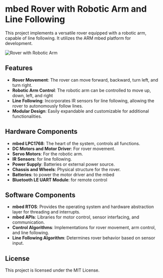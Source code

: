 # mbed Rover with Robotic Arm and Line Following

This project implements a versatile rover equipped with a robotic arm, capable of line following. It utilizes the ARM mbed platform for development.

![Rover with Robotic Arm](rover_with_arm.jpg)

## Features

- **Rover Movement**: The rover can move forward, backward, turn left, and turn right.
- **Robotic Arm Control**: The robotic arm can be controlled to move up, down, left, and right
- **Line Following**: Incorporates IR sensors for line following, allowing the rover to autonomously follow lines.
- **Modular Design**: Easily expandable and customizable for additional functionalities.

## Hardware Components

- **mbed LPC1768**: The heart of the system, controls all functions.
- **DC Motors and Motor Driver**: For rover movement.
- **Servo Motors**: For the robotic arm.
- **IR Sensors**: for line following.
- **Power Supply**: Batteries or external power source.
- **Chassis and Wheels**: Physical structure for the rover.
- **Batteries**: to power the motor driver and the mbed
- **Bluetooth LE UART Module**: for remote control

## Software Components

- **mbed RTOS**: Provides the operating system and hardware abstraction layer for threading and interrupts.
- **mbed APIs**: Libraries for motor control, sensor interfacing, and communication.
- **Control Algorithms**: Implementations for rover movement, arm control, and line following.
- **Line Following Algorithm**: Determines rover behavior based on sensor input.


## License

This project is licensed under the MIT License.
